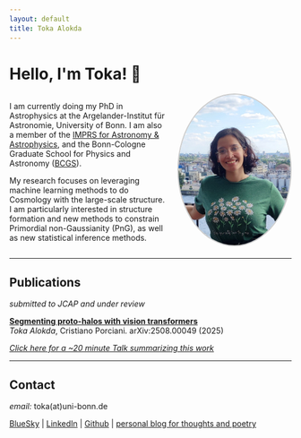 ```yaml
---
layout: default
title: Toka Alokda
---
```


# Hello, I'm Toka! 👋

<div style="display: flex; align-items: flex-start; gap: 20px; margin-top: 10px;">

  <div style="flex: 1;">
    <p>
      I am currently doing my PhD in Astrophysics at the Argelander-Institut für Astronomie, University of Bonn. 
      I am also a member of the <a href="https://blog.mpifr-bonn.mpg.de/imprs/">IMPRS for Astronomy & Astrophysics</a>, 
      and the Bonn-Cologne Graduate School for Physics and Astronomy (<a href="https://www.gradschool.physics.uni-bonn.de/">BCGS</a>).
    </p>
    <p>
      My research focuses on leveraging machine learning methods to do Cosmology with the large-scale structure. 
      I am particularly interested in structure formation and new methods to constrain Primordial non-Gaussianity (PnG), 
      as well as new statistical inference methods.
    </p>
  </div>

  <div>
    <img src="portrait.png" width="200" style="border-radius: 50%; border: 2px solid #ccc;">
  </div>

</div>

---

## Publications

*submitted to JCAP and under review*

**[Segmenting proto-halos with vision transformers](https://arxiv.org/abs/2508.00049)**  
*Toka Alokda*, Cristiano Porciani. arXiv:2508.00049 (2025)

[*Click here for a ~20 minute Talk summarizing this work*](https://videos.univ-grenoble-alpes.fr/video/33651-2025_07_24_16_11_toka-alokda/)

---

## Contact

*email:* toka(at)uni-bonn.de

[BlueSky](https://bsky.app/profile/astrotoka.bsky.social) | [LinkedIn](https://www.linkedin.com/in/tokaalokda) | [Github](https://github.com/tokaalokda) | [personal blog for thoughts and poetry](https://singularit.home.blog/)
